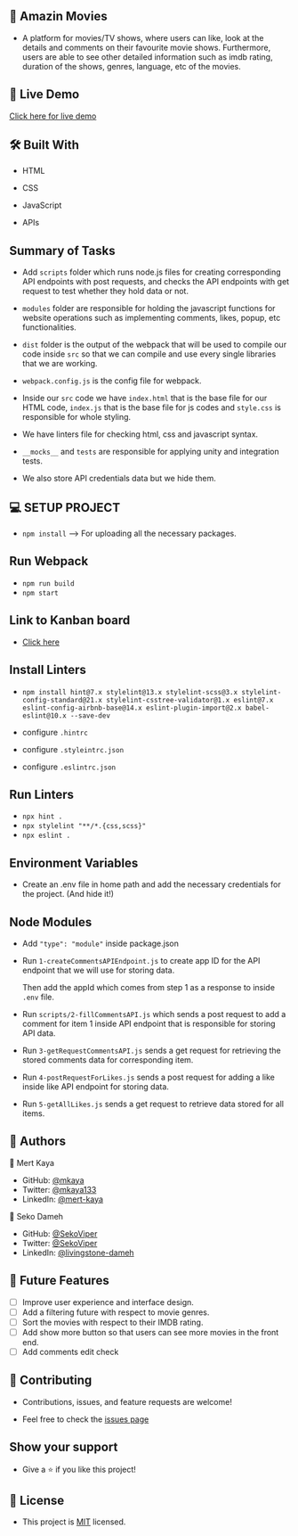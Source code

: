 ## 📖 Amazin Movies

- A platform for movies/TV shows, where users can like, look at the details and comments on their favourite movie shows. Furthermore, users are able to see other detailed information such as imdb rating, duration of the shows, genres, language, etc of the movies.

## 🚀 Live Demo

[Click here for live demo](https://mkaya13.github.io/movie_app/dist/index.html)

## 🛠 Built With

- HTML

- CSS

- JavaScript

- APIs

## Summary of Tasks

- Add `scripts` folder which runs node.js files for creating corresponding API endpoints with post requests, and checks the API endpoints with get request to test whether they hold data or not.

- `modules` folder are responsible for holding the javascript functions for website operations such as implementing comments, likes, popup, etc functionalities.

- `dist` folder is the output of the webpack that will be used to compile our code inside `src` so that we can compile and use every single libraries that we are working.

- `webpack.config.js` is the config file for webpack.

- Inside our `src` code we have `index.html` that is the base file for our HTML code, `index.js` that is the base file for js codes and `style.css` is responsible for whole styling.

- We have linters file for checking html, css and javascript syntax.

- `__mocks__` and `tests` are responsible for applying unity and integration tests.

- We also store API credentials data but we hide them.

## 💻 SETUP PROJECT

- `npm install` --> For uploading all the necessary packages.

## Run Webpack

- `npm run build`
- `npm start`

## Link to Kanban board

- [Click here](https://github.com/mkaya13/movie_app/projects/2)

## Install Linters

- `npm install hint@7.x stylelint@13.x stylelint-scss@3.x stylelint-config-standard@21.x stylelint-csstree-validator@1.x eslint@7.x eslint-config-airbnb-base@14.x eslint-plugin-import@2.x babel-eslint@10.x --save-dev`

- configure `.hintrc`

- configure `.styleintrc.json`

- configure `.eslintrc.json`

## Run Linters

- `npx hint .`
- `npx stylelint "**/*.{css,scss}"`
- `npx eslint .`

## Environment Variables

- Create an .env file in home path and add the necessary credentials for the project. (And hide it!)

## Node Modules

- Add `"type": "module"` inside package.json

- Run `1-createCommentsAPIEndpoint.js` to create app ID for the API endpoint that we will use for storing data.

  Then add the appId which comes from step 1 as a response to inside `.env` file.

- Run `scripts/2-fillCommentsAPI.js` which sends a post request to add a comment for item 1 inside API endpoint that is responsible for storing API data.

- Run `3-getRequestCommentsAPI.js` sends a get request for retrieving the stored comments data for corresponding item.

- Run `4-postRequestForLikes.js` sends a post request for adding a like inside like API endpoint for storing data.

- Run `5-getAllLikes.js` sends a get request to retrieve data stored for all items.

## 👥 Authors

👤 Mert Kaya

- GitHub: [@mkaya](https://github.com/mkaya13)
- Twitter: [@mkaya133](https://twitter.com/mkaya133)
- LinkedIn: [@mert-kaya](https://www.linkedin.com/in/mert-kaya-0732b717b/)

👤 Seko Dameh

- GitHub: [@SekoViper](https://github.com/SekoViper)
- Twitter: [@SekoViper](https://twitter.com/SekoViper)
- LinkedIn: [@livingstone-dameh](https://www.linkedin.com/in/livingstone-dameh-b755a5151/)

## 🔭 Future Features

- [ ] Improve user experience and interface design.
- [ ] Add a filtering future with respect to movie genres.
- [ ] Sort the movies with respect to their IMDB rating.
- [ ] Add show more button so that users can see more movies in the front end.
- [ ] Add comments edit check

## 🤝 Contributing

- Contributions, issues, and feature requests are welcome!

- Feel free to check the [issues page](https://github.com/mkaya13/movie_app/issues)

## Show your support

- Give a ⭐️ if you like this project!

## 📝 License

- This project is [MIT](./LICENSE) licensed.
